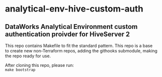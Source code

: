 # analytical-env-hive-custom-auth

## DataWorks Analytical Environment custom authentication proivder for HiveServer 2

This repo contains Makefile to fit the standard pattern.
This repo is a base to create new non-Terraform repos, adding the githooks submodule, making the repo ready for use.

After cloning this repo, please run:  
`make bootstrap`
